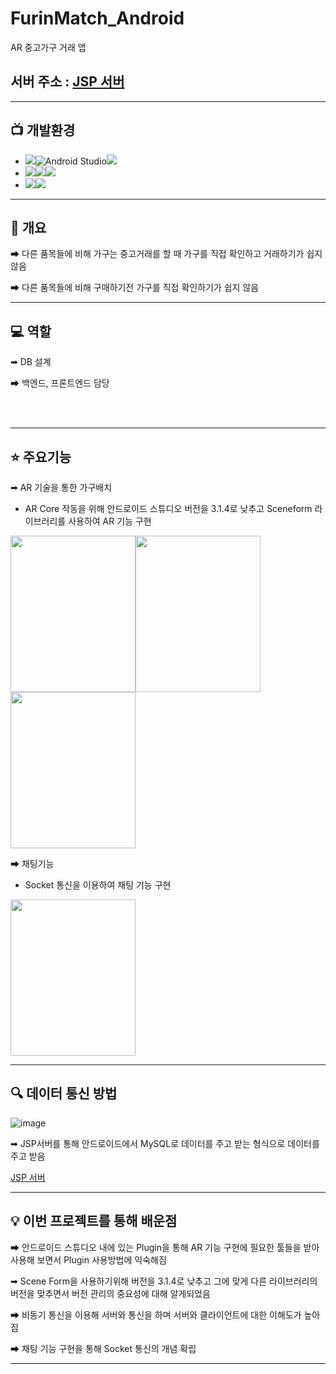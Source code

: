 # FurinMatch_Android
AR 중고가구 거래 앱

## 서버 주소 : [JSP 서버](https://github.com/moonjinho99/FurniMatch-Web_JSP-)

<hr>

## 📺 개발환경
- <img src="https://img.shields.io/badge/IDE-%23121011?style=for-the-badge">![Android Studio](https://img.shields.io/badge/Android%20Studio-3DDC84.svg?&style=for-the-badge&logo=Android%20Studio&logoColor=white)<img src="https://img.shields.io/badge/3.1.4-515151?style=for-the-badge">
- <img src="https://img.shields.io/badge/Language-%23121011?style=for-the-badge"><img src="https://img.shields.io/badge/java-%23ED8B00?style=for-the-badge&logo=openjdk&logoColor=white"><img src="https://img.shields.io/badge/8-515151?style=for-the-badge">
- <img src="https://img.shields.io/badge/Project Encoding-%23121011?style=for-the-badge"><img src="https://img.shields.io/badge/UTF 8-EA2328?style=for-the-badge">

<hr>


## 📖 개요

➡ 다른 품목들에 비해 가구는 중고거래를 할 때 가구를 직접 확인하고 거래하기가 쉽지 않음

➡ 다른 품목들에 비해 구매하기전 가구를 직접 확인하기가 쉽지 않음

<hr>

## 💻 역할

➡ DB 설계

➡ 백엔드, 프론트엔드 담당

<br/><br/>
<hr>

## ⭐ 주요기능

➡ AR 기술을 통한 가구배치

- AR Core 작동을 위해 안드로이드 스튜디오 버전을 3.1.4로 낮추고 Sceneform 라이브러리를 사용하여 AR 기능 구현

<img src="https://github.com/moonjinho99/FurinMatch_Android/assets/117807455/564b1fcc-0656-4204-a0d0-17ed155aafcd" width="200" height="250"><img src="https://github.com/moonjinho99/FurinMatch_Android/assets/117807455/2e05728e-13ee-4014-b74f-a122fa69e994" width="200" height="250"><img src="https://github.com/moonjinho99/FurinMatch_Android/assets/117807455/0a3cf697-32d3-4bf6-8bf6-b629fd32765a" width="200" height="250">

➡ 채팅기능

- Socket 통신을 이용하여 채팅 기능 구현

<img src="https://github.com/moonjinho99/FurinMatch_Android/assets/117807455/b8f49ee4-0dd9-4a81-a39b-de0ba6048303" width="200" height="250">

<hr>

## 🔍 데이터 통신 방법

![image](https://github.com/moonjinho99/FurinMatch_Android/assets/117807455/19585aa8-ffc7-4760-80e5-d7705802070a)

➡ JSP서버를 통해 안드로이드에서 MySQL로 데이터를 주고 받는 형식으로 데이터를 주고 받음

[JSP 서버](https://github.com/moonjinho99/FurniMatch-Web_JSP-)

<hr>

## 💡 이번 프로젝트를 통해 배운점

➡ 안드로이드 스튜디오 내에 있는 Plugin을 통해 AR 기능 구현에 필요한 툴들을 받아 사용해 보면서 Plugin 사용방법에 익숙해짐

➡ Scene Form을 사용하기위해 버전을 3.1.4로 낮추고 그에 맞게 다른 라이브러리의 버전을 맞추면서 버전 관리의 중요성에 대해 알게되었음

➡ 비동기 통신을 이용해 서버와 통신을 하며 서버와 클라이언트에 대한 이해도가 높아짐

➡ 채팅 기능 구현을 통해 Socket 통신의 개념 확립

<hr>

